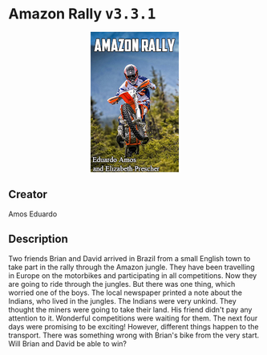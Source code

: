
# Amazon Rally <kbd>v3.3.1</kbd>

<center>
  <img src="./cover-1024.jpg"/>
</center>

## Creator
Amos Eduardo

## Description
<p>Two friends Brian and David arrived in Brazil from a small English town to take part in the rally through the Amazon jungle. They have been travelling in Europe on the motorbikes and participating in all competitions. Now they are going to ride through the jungles. But there was one thing, which worried one of the boys. The local newspaper printed a note about the Indians, who lived in the jungles. The Indians were very unkind. They thought the miners were going to take their land. His friend didn't pay any attention to it. Wonderful competitions were waiting for them. The next four days were promising to be exciting! However, different things happen to the transport. There was something wrong with Brian's bike from the very start. Will Brian and David be able to win?</p>
